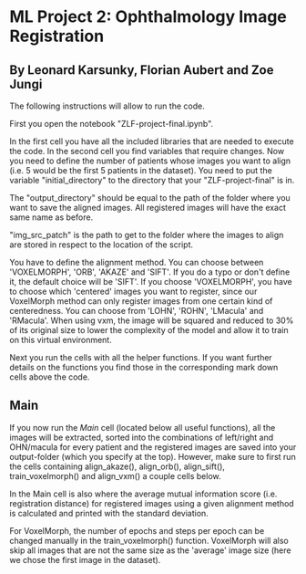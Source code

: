# ML Project 2: Ophthalmology Image Registration

## By Leonard Karsunky, Florian Aubert and Zoe Jungi

The following instructions will allow to run the code.

First you open the notebook "ZLF-project-final.ipynb".

In the first cell you have all the included libraries that are needed to execute the code. In the second cell you find variables that require changes. Now you need to define the number of patients whose images you want to align (i.e. 5 would be the first 5 patients in the dataset). You need to put the variable "initial_directory" to the directory that your "ZLF-project-final" is in.

The "output_directory" should be equal to the path of the folder where you want to save the aligned images. All registered images will have the exact same name as before.

"img_src_patch" is the path to get to the folder where the images to align are stored in respect to the location of the script.

You have to define the alignment method. You can choose between 'VOXELMORPH', 'ORB', 'AKAZE' and 'SIFT'. If you do a typo or don't define it, the default choice will be 'SIFT'. If you choose 'VOXELMORPH', you have to choose which 'centered' images you want to register, since our VoxelMorph method can only register images from one certain kind of centeredness. You can choose from 'LOHN', 'ROHN', 'LMacula' and 'RMacula'. When using vxm, the image will be squared and reduced to 30% of its original size to lower the complexity of the model and allow it to train on this virtual environment.

Next you run the cells with all the helper functions. If you want further details on the functions you find those in the corresponding mark down cells above the code.

## Main

If you now run the *Main* cell (located below all useful functions), all the images will be extracted, sorted into the combinations of left/right and OHN/macula for every patient and the registered images are saved into your output-folder (which you specify at the top). However, make sure to first run the cells containing align_akaze(), align_orb(), align_sift(), train_voxelmorph() and align_vxm() a couple cells below.

In the Main cell is also where the average mutual information score (i.e. registration distance) for registered images using a given alignment method is calculated and printed with the standard deviation.

For VoxelMorph, the number of epochs and steps per epoch can be changed manually in the train_voxelmorph() function. VoxelMorph will also skip all images that are not the same size as the 'average' image size (here we chose the first image in the dataset).
